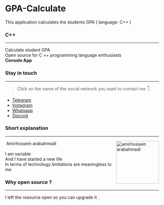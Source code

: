 # GPA-Calculate
This application calculates the students GPA  ( language: C++ )

### C++ 
 ___
Calculate student GPA<br>
Open source for C ++ programming language enthusiasts<br>
**Console App**




 ### Stay in touch
 ___
 > Click on the name of the social network you want to contact me 👇
-  [Telegram](http://t.me/amirdecoder)
-  [Instagram](http://instagram.com/amirdecoder)
-  [Whatsapp](http://wa.me/message/D3VOL2BRUSPIE1)
-  [Discord](http://discord.gg/T4JytppwT8)

### Short explanation
___

<img align="right" width="140" alt="amirhossein arabahmadi" src="https://s20.picofile.com/file/8443247184/photo_2021_11_03_20_25_40.jpg">
&nbsp;Amirhossein arabahmadi
<br>
<br>
I am variable
<br>
And I have started a new life
<br>
In terms of technology limitations are meaningless to me
<br>

### Why open source ?
___

I left the resource open so you can upgrade it .

